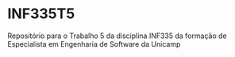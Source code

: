 # INF335T5
Repositório para o Trabalho 5 da disciplina INF335 da formação de Especialista em Engenharia de Software da Unicamp
